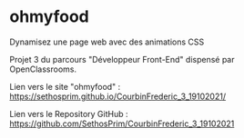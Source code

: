 # ohmyfood

Dynamisez une page web avec des animations CSS

Projet 3 du parcours "Développeur Front-End" dispensé par OpenClassrooms.

Lien vers le site "ohmyfood" : https://sethosprim.github.io/CourbinFrederic_3_19102021/

Lien vers le Repository GitHub : https://github.com/SethosPrim/CourbinFrederic_3_19102021
